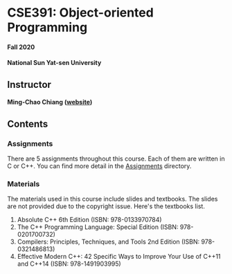 # CSE391: Object-oriented Programming
#### Fall 2020
#### National Sun Yat-sen University

## Instructor
#### Ming-Chao Chiang ([website](http://www.oslab.cse.nsysu.edu.tw/mcchiang.html))

## Contents
### Assignments
There are 5 assignments throughout this course. Each of them are written in C or C++. You can find more detail in the [Assignments](Assignments) directory.

### Materials
The materials used in this course include slides and textbooks. The slides are not provided due to the copyright issue. Here's the textbooks list.

1. Absolute C++ 6th Edition (ISBN: 978-0133970784)
1. The C++ Programming Language: Special Edition (ISBN: 978-0201700732)
1. Compilers: Principles, Techniques, and Tools 2nd Edition (ISBN: 978-0321486813)
1. Effective Modern C++: 42 Specific Ways to Improve Your Use of C++11 and C++14 (ISBN: 978-1491903995)

